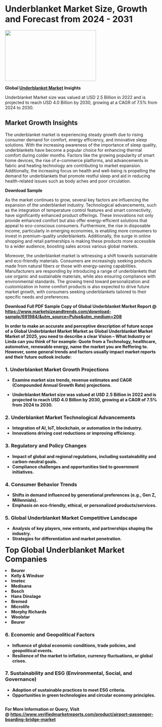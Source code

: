 <H1>Underblanket Market Size, Growth and Forecast from 2024 - 2031</H1><img class="aligncenter size-medium wp-image-584254" src="https://thirdeyenews.in/wp-content/uploads/2024/09/Global-Market-Research-300x168.jpeg" alt="" width="300" height="168" /><p><strong>Global&nbsp;<a href="https://www.marketsizeandtrends.com/download-sample/691984/&amp;utm_source=Pulse&amp;utm_medium=208">Underblanket Market</a> Insights</strong></p><p>Underblanket Market size was valued at USD 2.5 Billion in 2022 and is projected to reach USD 4.0 Billion by 2030, growing at a CAGR of 7.5% from 2024 to 2030.</p><p><h2>Market Growth Insights</h2> <p>The underblanket market is experiencing steady growth due to rising consumer demand for comfort, energy efficiency, and innovative sleep solutions. With the increasing awareness of the importance of sleep quality, underblankets have become a popular choice for enhancing thermal comfort during colder months. Factors like the growing popularity of smart home devices, the rise of e-commerce platforms, and advancements in fabric and heating technology are contributing to market expansion. Additionally, the increasing focus on health and well-being is propelling the demand for underblankets that promote restful sleep and aid in reducing health-related issues such as body aches and poor circulation.</p> <p><strong>Download Sample</strong></p> <p>As the market continues to grow, several key factors are influencing the expansion of the underblanket industry. Technological advancements, such as the integration of temperature control features and smart connectivity, have significantly enhanced product offerings. These innovations not only provide enhanced comfort but also offer energy-efficient solutions that appeal to eco-conscious consumers. Furthermore, the rise in disposable income, particularly in emerging economies, is enabling more consumers to invest in premium-quality underblankets. Additionally, the surge in online shopping and retail partnerships is making these products more accessible to a wider audience, boosting sales across various global markets.</p> <p>Moreover, the underblanket market is witnessing a shift towards sustainable and eco-friendly materials. Consumers are increasingly seeking products made from natural fibers or those with energy-saving capabilities. Manufacturers are responding by introducing a range of underblankets that use organic and sustainable materials, while also ensuring compliance with environmental standards. The growing trend toward personalization and customization in home comfort products is also expected to drive future market growth, with consumers seeking underblankets tailored to their specific needs and preferences.</p> <p><strong></p><p><span class=""><strong>Download Full PDF Sample Copy of Global Underblanket Market Report</strong> @ <a href="https://www.marketsizeandtrends.com/download-sample/691984/&amp;utm_source=Pulse&amp;utm_medium=208" target="_blank">https://www.marketsizeandtrends.com/download-sample/691984/&amp;utm_source=Pulse&amp;utm_medium=208</a></span></p><p>In order to make an accurate and perceptive description of future scope of a Global&nbsp;Underblanket Market Market as Global&nbsp;Underblanket Market Market of 2025, you need to describe a clear Vision &ndash; What Industry or Linda can you think of for example: Quote from a Technology, healthcare, automotive, renewable energy, name the market you are Reffering to. However, some general trends and factors usually impact market reports and their future outlook include:</p><h3>1.&nbsp;<strong>Underblanket Market Growth Projections</strong></h3><ul><li>Examine market size trends, revenue estimates and CAGR (Compounded Annual Growth Rate) projections.</li><li><p>Underblanket Market size was valued at USD 2.5 Billion in 2022 and is projected to reach USD 4.0 Billion by 2030, growing at a CAGR of 7.5% from 2024 to 2030.</p></li></ul><h3>2.&nbsp;<strong>Underblanket Market Technological Advancements</strong></h3><ul><li>Integration of AI, IoT, blockchain, or automation in the industry.</li><li>Innovations driving cost reductions or improving efficiency.</li></ul><h3>3.&nbsp;<strong>Regulatory and Policy Changes</strong></h3><ul><li>Impact of global and regional regulations, including sustainability and carbon-neutral goals.</li><li>Compliance challenges and opportunities tied to government initiatives.</li></ul><h3>4.&nbsp;<strong>Consumer Behavior Trends</strong></h3><ul><li>Shifts in demand influenced by generational preferences (e.g., Gen Z, Millennials).</li><li>Emphasis on eco-friendly, ethical, or personalized products/services.</li></ul><h3>5.&nbsp;<strong>Global Underblanket Market Competitive Landscape</strong></h3><ul><li>Analysis of key players, new entrants, and partnerships shaping the industry.</li><li>Strategies for differentiation and market penetration.</li></ul><p data-pm-slice="1 1 []"><span style="color: inherit; font-family: inherit; font-size: 25px;">Top Global Underblanket Market Companies</span></p><div class="" data-test-id=""><p><li>Beurer</li><li> Kelly & Windsor</li><li> Imetec</li><li> Medisana</li><li> Bosch</li><li> Hans Dinslage</li><li> Bremed</li><li> Microlife</li><li> Morphy Richards</li><li> Woolstar</li><li> Beurer</li></p></div><h3>6.&nbsp;<strong>Economic and Geopolitical Factors</strong></h3><ul><li>Influence of global economic conditions, trade policies, and geopolitical events.</li><li>Resilience of the market to inflation, currency fluctuations, or global crises.</li></ul><h3>7.&nbsp;<strong>Sustainability and ESG (Environmental, Social, and Governance)</strong></h3><ul><li>Adoption of sustainable practices to meet ESG criteria.</li><li>Opportunities in green technologies and circular economy principles.</li></ul><h2><strong style="font-size: 14px;">For More Information or Query, Visit @&nbsp;</strong><a style="background-color: #ffffff; font-size: 14px;" href="https://www.marketsizeandtrends.com/report/underblanket-market/" target="_blank">https://www.verifiedmarketreports.com/product/airport-passenger-boarding-bridge-market</a></h2>
